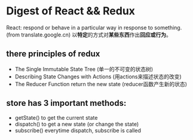 # Digest of React && Redux

React: respond or behave in a particular way in response to something. (from translate.google.cn)
以**特定**的方式对**某些东西**作出**回应或行为**。

## there principles of redux

* The Single Immutable State Tree (单一的不可变的状态树)
* Describing State Changes with Actions (用actions来描述状态的改变)
* The Reducer Function return the new state (reducer函数产生新的状态)

## store has 3 important methods:

* getState() to get the current state
* dispatch() to get a new state (or change the state)
* subscribe() everytime dispatch, subscribe is called